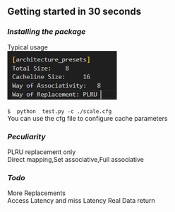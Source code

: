 
## Getting started in 30 seconds

### *Installing the package*

Typical usage  
![alt text](./image/image.png)

```$  python  test.py -c ./scale.cfg```  
You can use the cfg file to configure cache parameters

### *Peculiarity*
PLRU replacement only   
Direct mapping,Set associative,Full associative
### *Todo*
More Replacements  
Access Latency and miss Latency
Real Data return
